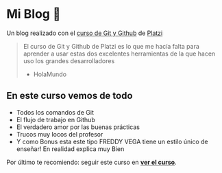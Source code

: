# Mi Blog 💚
Un blog realizado con el [ curso de Git y Github](https://platzi.com/cursos/git-github/ " curso de Git y Github") de [Platzi](https://platzi.com/ "Platzi")
> El curso de Git y Github de Platzi es lo que me hacía falta para aprender a usar estas dos excelentes herramientas de la que hacen uso los grandes desarrolladores
> - HolaMundo

## En este curso vemos de todo
* Todos los comandos de Git
* El flujo de trabajo en Github
* El verdadero amor por las buenas prácticas
* Trucos muy locos del profesor
* Y como Bonus esta este tipo FREDDY VEGA tiene un estilo único de enseñar! En realidad explica muy Bien

Por último te recomiendo: seguir este curso en [**ver el curso**](https://platzi.com/cursos/git-github/ "a ver el curso").
